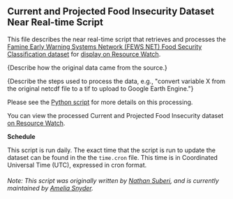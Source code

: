 ## Current and Projected Food Insecurity Dataset Near Real-time Script
This file describes the near real-time script that retrieves and processes the [Famine Early Warning Systems Network (FEWS NET) Food Security Classification dataset](http://www.fews.net/fews-data/333) for [display on Resource Watch](https://resourcewatch.org/data/explore/foo003nrt-Food-Insecurity_replacement).

{Describe how the original data came from the source.}

{Describe the steps used to process the data, e.g., "convert variable X from the original netcdf file to a tif to upload to Google Earth Engine."}

Please see the [Python script](https://github.com/resource-watch/nrt-scripts/blob/master/foo_003_fews_new_food_insecurity/contents/src/__init__.py) for more details on this processing.

You can view the processed Current and Projected Food Insecurity dataset [on Resource Watch](https://resourcewatch.org/data/explore/foo003nrt-Food-Insecurity_replacement).

**Schedule**

This script is run daily. The exact time that the script is run to update the dataset can be found in the the `time.cron` file. This time is in Coordinated Universal Time (UTC), expressed in cron format.

###### Note: This script was originally written by [Nathan Suberi](mailto:nathan.suberi@wri.org), and is currently maintained by [Amelia Snyder](https://www.wri.org/profile/amelia-snyder).
